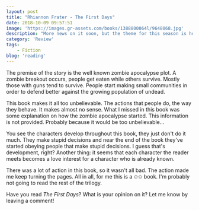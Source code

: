 ```yaml
---
layout: post
title: "Rhiannon Frater - The First Days"
date: 2018-10-09 09:57:51
image: 'https://images.gr-assets.com/books/1388800064l/9648068.jpg'
description: "More news on it soon, but the theme for this season is horror novels. The first horror novel of this theme that I've picked is <em>The First Days</em>. It is not my first zombie apocalypse book and it will probably not be my last."
category: 'Review'
tags:
    - Fiction
blog: 'reading'
---
```

The premise of the story is the well known zombie apocalypse plot. A zombie breakout occurs, people get eaten while others survive. Mostly those with guns tend to survive. People start making small communities in order to defend better against the growing population of undead.

This book makes it all too unbelievable. The actions that people do, the way they behave. It makes almost no sense. What I missed in this book was some explanation on how the zombie apocalypse started. This information is not provided. Probably because it would be too unbelievable...

You see the characters develop throughout this book, they just don't do it much. They make stupid decisions and near the end of the book they've started obeying people that make stupid decisions. I guess that's development, right? Another thing: it seems that each character the reader meets becomes a love interest for a character who is already known.   

There was a lot of action in this book, so it wasn't all bad. The action made me keep turning the pages. All in all, for me this is a ✩✩ book. I'm probably not going to read the rest of the trilogy.

Have you read <em>The First Days</em>? What is your opinion on it? Let me know by leaving a comment!